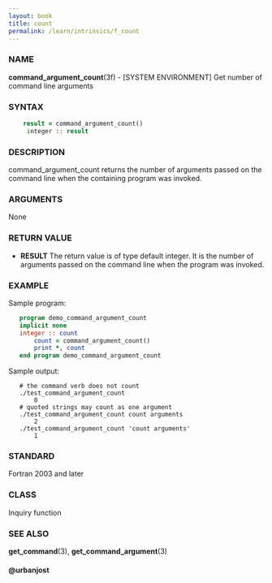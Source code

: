```yaml
---
layout: book
title: count
permalink: /learn/intrinsics/f_count
---
```

### NAME

**command\_argument\_count**(3f) - \[SYSTEM ENVIRONMENT\] Get number of command line arguments

### SYNTAX


```fortran
    result = command_argument_count()
     integer :: result
```

### DESCRIPTION

command\_argument\_count returns the number of arguments passed on the
command line when the containing program was invoked.

### ARGUMENTS

None

### RETURN VALUE

  - **RESULT**
    The return value is of type default integer. It is the number of
    arguments passed on the command line when the program was invoked.

### EXAMPLE

Sample program:

```fortran
   program demo_command_argument_count
   implicit none
   integer :: count
       count = command_argument_count()
       print *, count
   end program demo_command_argument_count
```

Sample output:

```
   # the command verb does not count
   ./test_command_argument_count
       0
   # quoted strings may count as one argument
   ./test_command_argument_count count arguments
       2
   ./test_command_argument_count 'count arguments'
       1
```

### STANDARD

Fortran 2003 and later

### CLASS

Inquiry function

### SEE ALSO

**get\_command**(3), **get\_command\_argument**(3)

#### @urbanjost
